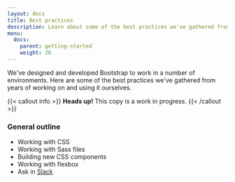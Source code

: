 ```yaml
---
layout: docs
title: Best practices
description: Learn about some of the best practices we've gathered from years of working on and using Bootstrap.
menu:
  docs:
    parent: getting-started
    weight: 20
---
```


We've designed and developed Bootstrap to work in a number of environments. Here are some of the best practices we've gathered from years of working on and using it ourselves.

{{< callout info >}}
**Heads up!** This copy is a work in progress.
{{< /callout >}}

### General outline

- Working with CSS
- Working with Sass files
- Building new CSS components
- Working with flexbox
- Ask in [Slack](https://bootstrap-slack.herokuapp.com/)
